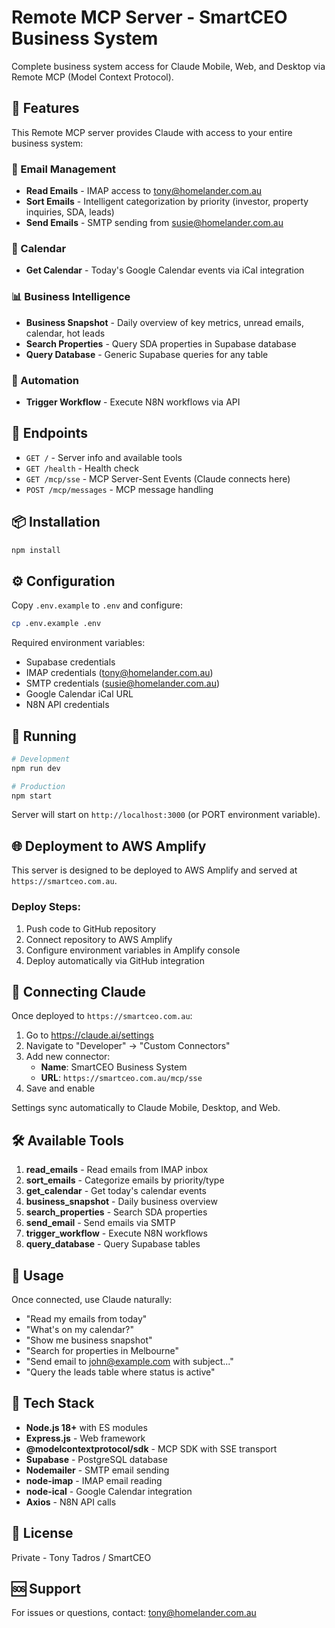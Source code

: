 # Remote MCP Server - SmartCEO Business System

Complete business system access for Claude Mobile, Web, and Desktop via Remote MCP (Model Context Protocol).

## 🚀 Features

This Remote MCP server provides Claude with access to your entire business system:

### 📧 Email Management
- **Read Emails** - IMAP access to tony@homelander.com.au
- **Sort Emails** - Intelligent categorization by priority (investor, property inquiries, SDA, leads)
- **Send Emails** - SMTP sending from susie@homelander.com.au

### 📅 Calendar
- **Get Calendar** - Today's Google Calendar events via iCal integration

### 📊 Business Intelligence
- **Business Snapshot** - Daily overview of key metrics, unread emails, calendar, hot leads
- **Search Properties** - Query SDA properties in Supabase database
- **Query Database** - Generic Supabase queries for any table

### 🔧 Automation
- **Trigger Workflow** - Execute N8N workflows via API

## 🔗 Endpoints

- `GET /` - Server info and available tools
- `GET /health` - Health check
- `GET /mcp/sse` - MCP Server-Sent Events (Claude connects here)
- `POST /mcp/messages` - MCP message handling

## 📦 Installation

```bash
npm install
```

## ⚙️ Configuration

Copy `.env.example` to `.env` and configure:

```bash
cp .env.example .env
```

Required environment variables:
- Supabase credentials
- IMAP credentials (tony@homelander.com.au)
- SMTP credentials (susie@homelander.com.au)
- Google Calendar iCal URL
- N8N API credentials

## 🏃 Running

```bash
# Development
npm run dev

# Production
npm start
```

Server will start on `http://localhost:3000` (or PORT environment variable).

## 🌐 Deployment to AWS Amplify

This server is designed to be deployed to AWS Amplify and served at `https://smartceo.com.au`.

### Deploy Steps:

1. Push code to GitHub repository
2. Connect repository to AWS Amplify
3. Configure environment variables in Amplify console
4. Deploy automatically via GitHub integration

## 🔐 Connecting Claude

Once deployed to `https://smartceo.com.au`:

1. Go to https://claude.ai/settings
2. Navigate to "Developer" → "Custom Connectors"
3. Add new connector:
   - **Name**: SmartCEO Business System
   - **URL**: `https://smartceo.com.au/mcp/sse`
4. Save and enable

Settings sync automatically to Claude Mobile, Desktop, and Web.

## 🛠️ Available Tools

1. **read_emails** - Read emails from IMAP inbox
2. **sort_emails** - Categorize emails by priority/type
3. **get_calendar** - Get today's calendar events
4. **business_snapshot** - Daily business overview
5. **search_properties** - Search SDA properties
6. **send_email** - Send emails via SMTP
7. **trigger_workflow** - Execute N8N workflows
8. **query_database** - Query Supabase tables

## 📱 Usage

Once connected, use Claude naturally:

- "Read my emails from today"
- "What's on my calendar?"
- "Show me business snapshot"
- "Search for properties in Melbourne"
- "Send email to john@example.com with subject..."
- "Query the leads table where status is active"

## 🔧 Tech Stack

- **Node.js 18+** with ES modules
- **Express.js** - Web framework
- **@modelcontextprotocol/sdk** - MCP SDK with SSE transport
- **Supabase** - PostgreSQL database
- **Nodemailer** - SMTP email sending
- **node-imap** - IMAP email reading
- **node-ical** - Google Calendar integration
- **Axios** - N8N API calls

## 📄 License

Private - Tony Tadros / SmartCEO

## 🆘 Support

For issues or questions, contact: tony@homelander.com.au
